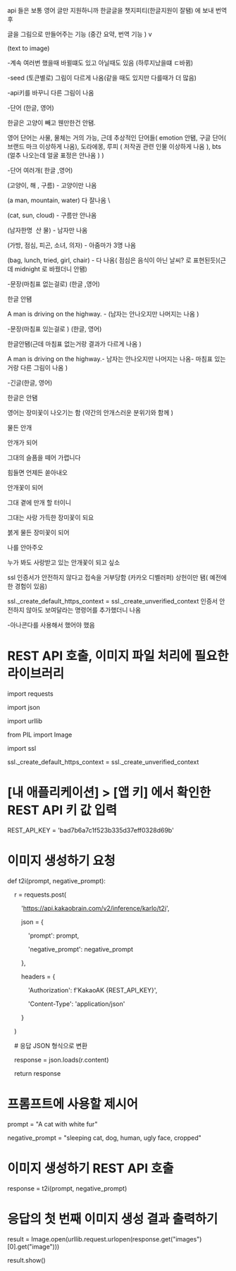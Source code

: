   

api 들은 보통 영어 글만 지원하니까 한글글을 챗지피티(한글지원이 잘됌) 에 보내 번역 후 

  

글을 그림으로 만들어주는 기능 (중간 요약, 번역 기능 ) v 

(text to image)

-계속 여러번 했을때 바뀔떄도 있고 아닐때도 있음 (하루지났을떄 ㄷ바뀜) 

-seed (토큰별로) 그림이 다르게 나옴(같을 때도 있지만 다를때가 더 많음) 

-api키를 바꾸니 다른 그림이 나옴 

  

-단어 (한글, 영어)

  

한글은 고양이 빼고 웬만한건 안됌.

영어 단어는 사물, 물체는 거의 가능, 근데 추상적인 단어들( emotion 안됌, 구글 단어( 브랜드 마크 이상하게 나옴), 도라에몽, 루피 ( 저작권 관련 인물 이상하게 나옴 ), bts (얼추 나오는데 얼굴 표정은 안나옴 ) )

  

  

-단어 여러개( 한글 ,영어)

(고양이, 해 , 구름) - 고양이만 나옴 

(a man, mountain, water) 다 잘나옴 \

(cat, sun, cloud) - 구름만 안나옴

(남자한명  산 물) - 남자만 나옴 

(가방, 점심, 피곤, 소녀, 의자) - 아줌마가 3명 나옴

(bag, lunch, tried, girl, chair) - 다 나옴( 점심은 음식이 아닌 날씨? 로 표현된듯)(근데 midnight 로 바꿨더니 안됌) 

  

-문장(마침표 없는걸로) (한글 ,영어)

한글 안됌

  

A man is driving on the highway. - (남자는 안나오지만 나머지는 나옴 ) 

-문장(마침표 있는걸로 ) (한글, 영어)

한글안됌(근데 마침표 없는거랑 결과가 다르게 나옴 ) 

  

A man is driving on the highway.- 남자는 안나오지만 나머지는 나옴- 마침표 있는거랑 다른 그림이 나옴 ) 

  

-긴글(한글, 영어)

한글은 안됌 

영어는 장미꽃이 나오기는 함 (약간의 안개스러운 분위기와 함께 ) 

물든 안개

안개가 되어

그대의 슬픔을 떼어 가렵니다

힘들면 언제든 쏟아내오

안개꽃이 되어 

그대 곁에 만개 할 터이니 

그대는 사랑 가득한 장미꽃이 되요

붉게 물든 장미꽃이 되어

나를 안아주오

누가 봐도 사랑받고 있는 안개꽃이 되고 싶소

  

  

ssl 인증서가 안전하지 않다고 접속을 거부당함 (카카오 디벨러퍼) 상헌이만 됌( 예전에 한 경험이 있음) 

ssl._create_default_https_context = ssl._create_unverified_context 인증서 안전하지 않아도 보여달라는 명령어를 추가했더니 나옴 

-아나콘다를 사용해서 했어야 했음

  

  

  

# REST API 호출, 이미지 파일 처리에 필요한 라이브러리

import requests

import json

import urllib

from PIL import Image

import ssl

  

ssl._create_default_https_context = ssl._create_unverified_context

  

# [내 애플리케이션] > [앱 키] 에서 확인한 REST API 키 값 입력

REST_API_KEY = 'bad7b6a7c1f523b335d37eff0328d69b'

  

# 이미지 생성하기 요청

def t2i(prompt, negative_prompt):

    r = requests.post(

        'https://api.kakaobrain.com/v2/inference/karlo/t2i',

        json = {

            'prompt': prompt,

            'negative_prompt': negative_prompt

        },

        headers = {

            'Authorization': f'KakaoAK {REST_API_KEY}',

            'Content-Type': 'application/json'

        }

    )

    # 응답 JSON 형식으로 변환

    response = json.loads(r.content)

    return response

  

# 프롬프트에 사용할 제시어

prompt = "A cat with white fur"

negative_prompt = "sleeping cat, dog, human, ugly face, cropped"

  

# 이미지 생성하기 REST API 호출

response = t2i(prompt, negative_prompt)

  

# 응답의 첫 번째 이미지 생성 결과 출력하기

result = Image.open(urllib.request.urlopen(response.get("images")[0].get("image")))

result.show()